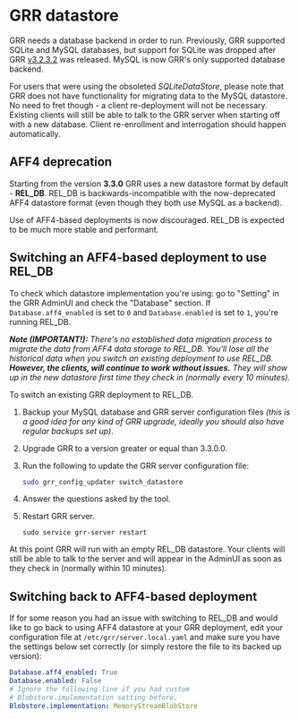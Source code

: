 # GRR datastore

GRR needs a database backend in order to run. Previously, GRR supported
SQLite and MySQL databases, but support for SQLite was dropped after
GRR [v3.2.3.2](https://grr-doc.readthedocs.io/en/v3.2.3/release-notes.html) was
released. MySQL is now GRR's only supported database backend.

For users that were using the obsoleted *SQLiteDataStore*, please note that
GRR does not have functionality for migrating data to the MySQL datastore. No
need to fret though - a client re-deployment will not be necessary. Existing
clients will still be able to talk to the GRR server when starting off with a
new database. Client re-enrollment and interrogation should happen
automatically.

## AFF4 deprecation

Starting from the version **3.3.0** GRR uses a new datastore format by default - **REL_DB**. REL_DB is backwards-incompatible with the now-deprecated AFF4 datastore format (even though they both use MySQL as a backend).

Use of AFF4-based deployments is now discouraged. REL_DB is expected to be much more stable and performant.

## Switching an AFF4-based deployment to use REL_DB

To check which datastore implementation you're using: go to "Setting" in the GRR AdminUI and check the "Database" section. If `Database.aff4_enabled` is set to `0` and `Database.enabled` is set to `1`, you're running REL_DB.

***Note (IMPORTANT!):*** *There's no established data migration process to migrate the data from AFF4 data storage to REL_DB. You'll lose all the historical data when you switch an existing deployment to use REL_DB. ***However, the clients, will continue to work without issues.*** They will show up in the new datastore first time they check in (normally every 10 minutes).*

To switch an existing GRR deployment to REL_DB.

1. Backup your MySQL database and GRR server configuration files *(this is a good idea for any kind of GRR upgrade, ideally you should also have regular backups set up)*.

1. Upgrade GRR to a version greater or equal than 3.3.0.0.

1. Run the following to update the GRR server configuration file:

   ```bash
   sudo grr_config_updater switch_datastore
   ```

4. Answer the questions asked by the tool.

5. Restart GRR server.

   ```
   sudo service grr-server restart
   ```

At this point GRR will run with an empty REL_DB datastore. Your clients will still be able to talk to the server and will appear in the AdminUI as soon as they check in (normally within 10 minutes).

## Switching back to AFF4-based deployment

If for some reason you had an issue with switching to REL_DB and would like to go back to using AFF4 datastore at your GRR deployment, edit your configuration file at `/etc/grr/server.local.yaml` and make sure you have the settings below set correctly (or simply restore the file to its backed up version):

```yaml
Database.aff4_enabled: True
Database.enabled: False
# Ignore the following line if you had custom
# Blobstore.implementation setting before.
Blobstore.implementation: MemoryStreamBlobStore
```
